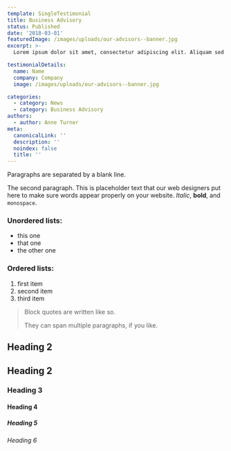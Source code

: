 ```yaml
---
template: SingleTestimonial
title: Business Advisory
status: Published
date: '2018-03-01'
featuredImage: /images/uploads/our-advisors--banner.jpg
excerpt: >-
  Lorem ipsum dolor sit amet, consectetur adipiscing elit. Aliquam sed feugiat purus. Ut sit amet vulputate mauris. Praesent id pellentesque massa nunc.

testimonialDetails:
  name: Name
  company: Company
  image: /images/uploads/our-advisors--banner.jpg

categories:
  - category: News
  - category: Business Advisory
authors:
  - author: Anne Turner
meta:
  canonicalLink: ''
  description: ''
  noindex: false
  title: ''
---
```


Paragraphs are separated by a blank line.

The second paragraph. This is placeholder text that our web designers put here to make sure words appear properly on your website. _Italic_, **bold**, and `monospace`.

### Unordered lists:

- this one
- that one
- the other one

### Ordered lists:

1.  first item
1.  second item
1.  third item

> Block quotes are written like so.
>
> They can span multiple paragraphs,
> if you like.

## Heading 2

## Heading 2

### Heading 3

#### Heading 4

##### Heading 5

###### Heading 6
